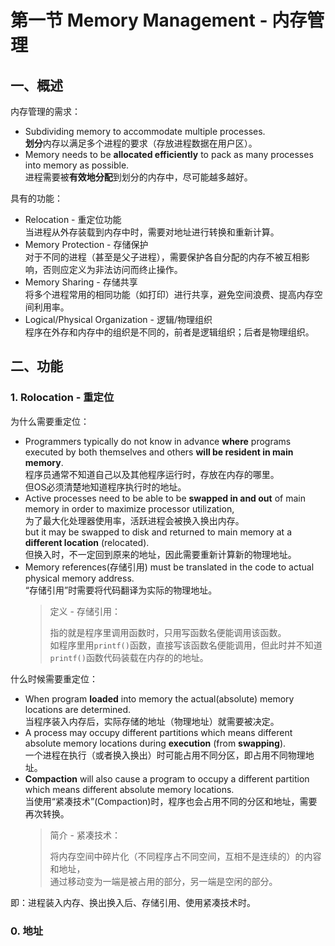 # 第一节 Memory Management - 内存管理

## 一、概述

内存管理的需求：

* Subdividing memory to accommodate multiple processes.  
  **划分**内存以满足多个进程的要求（存放进程数据在用户区）。
* Memory needs to be **allocated efficiently** to pack as many processes into memory as possible.  
  进程需要被**有效地分配**到划分的内存中，尽可能越多越好。

具有的功能：

* Relocation - 重定位功能  
  当进程从外存装载到内存中时，需要对地址进行转换和重新计算。
* Memory Protection - 存储保护  
  对于不同的进程（甚至是父子进程），需要保护各自分配的内存不被互相影响，否则应定义为非法访问而终止操作。
* Memory Sharing - 存储共享  
  将多个进程常用的相同功能（如打印）进行共享，避免空间浪费、提高内存空间利用率。
* Logical/Physical Organization - 逻辑/物理组织  
  程序在外存和内存中的组织是不同的，前者是逻辑组织；后者是物理组织。

## 二、功能

### 1. Rolocation - 重定位

为什么需要重定位：

* Programmers typically do not know in advance **where** programs executed by both themselves and others **will be resident in main memory**.  
  程序员通常不知道自己以及其他程序运行时，存放在内存的哪里。  
  但OS必须清楚地知道程序执行时的地址。
* Active processes need to be able to be **swapped in and out** of main memory in order to maximize processor utilization,  
  为了最大化处理器使用率，活跃进程会被换入换出内存。  
  but it may be swapped to disk and returned to main memory at a **different location** (relocated).  
  但换入时，不一定回到原来的地址，因此需要重新计算新的物理地址。
* Memory references(存储引用) must be translated in the code to actual physical memory address.  
  “存储引用”时需要将代码翻译为实际的物理地址。
  > 定义 - 存储引用：
  >
  > 指的就是程序里调用函数时，只用写函数名便能调用该函数。  
  > 如程序里用`printf()`函数，直接写该函数名便能调用，但此时并不知道`printf()`函数代码装载在内存的的地址。

什么时候需要重定位：

* When program **loaded** into memory the actual(absolute) memory locations are determined.  
  当程序装入内存后，实际存储的地址（物理地址）就需要被决定。
* A process may occupy different partitions which means different absolute memory locations during **execution** (from **swapping**).  
  一个进程在执行（或者换入换出）时可能占用不同分区，即占用不同物理地址。
* **Compaction** will also cause a program to occupy a different partition which means different absolute memory locations.  
  当使用“紧凑技术”(Compaction)时，程序也会占用不同的分区和地址，需要再次转换。  
  > 简介 - 紧凑技术：
  >
  > 将内存空间中碎片化（不同程序占不同空间，互相不是连续的）的内容和地址，  
  > 通过移动变为一端是被占用的部分，另一端是空闲的部分。

即：进程装入内存、换出换入后、存储引用、使用紧凑技术时。

### 0. 地址
